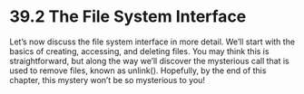 # 39.2 The File System Interface  

Let’s now discuss the file system interface in more detail. We’ll start with the basics of creating, accessing, and deleting files. You may think this is straightforward, but along the way we’ll discover the mysterious call that is used to remove files, known as unlink(). Hopefully, by the end of this chapter, this mystery won’t be so mysterious to you!  

